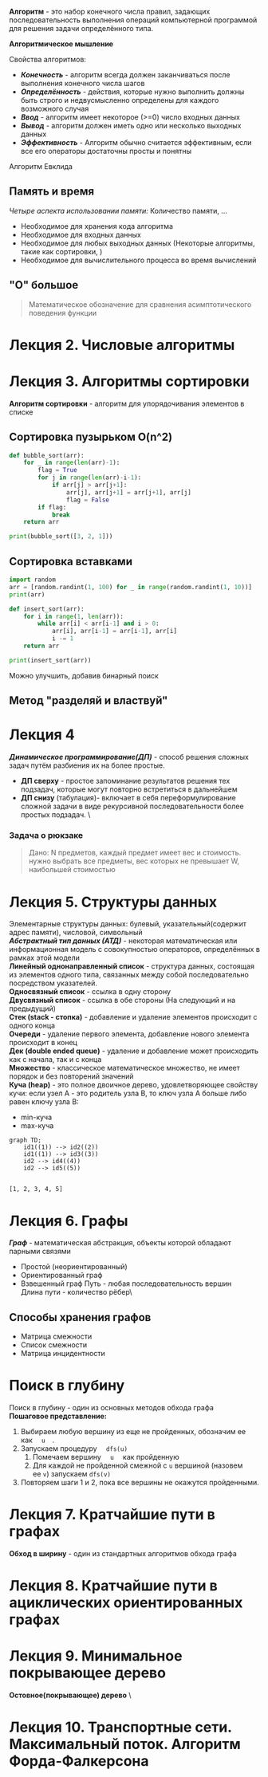 
__Алгоритм__ - это набор конечного числа правил, задающих последовательность выполнения операций компьютерной программой для решения задачи определённого типа.

__Алгоритмическое мышление__ 

Свойства алгоритмов:
- ___Конечность___ - алгоритм всегда должен заканчиваться после выполнения конечного числа шагов
- ___Определённость___ - действия, которые нужно выполнить должны быть строго и недвусмысленно определены для каждого возможного случая
- ___Ввод___ - алгоритм имеет некоторое (>=0) число входных данных
- ___Вывод___ - алгоритм должен иметь одно или несколько выходных данных
- ___Эффективность___ - Алгоритм обычно считается эффективным, если все его операторы достаточны просты и понятны

Алгоритм Евклида

## Память и время

_Четыре аспекта использовании памяти:_
Количество памяти, ...
- Необходимое для хранения кода алгоритма
- Необходимое для входных данных
- Необходимое для любых выходных данных (Некоторые алгоритмы, такие как сортировки, )
- Необходимое для вычислительного процесса во время вычислений

## "O" большое
> Математическое обозначение для сравнения асимптотического поведения функции


# Лекция 2. Числовые алгоритмы

# Лекция 3. Алгоритмы сортировки
__Алгоритм сортировки__ - алгоритм для упорядочивания элементов в списке
## Сортировка пузырьком O(n^2)
```python
def bubble_sort(arr):
	for _ in range(len(arr)-1):
		flag = True
		for j in range(len(arr)-i-1):
			if arr[j] > arr[j+1]:
				arr[j], arr[j+1] = arr[j+1], arr[j]
				flag = False
		if flag:
			break
	return arr

print(bubble_sort([3, 2, 1]))
```

## Сортировка вставками
```python
import random
arr = [random.randint(1, 100) for _ in range(random.randint(1, 10))]
print(arr)

def insert_sort(arr):
	for i in range(1, len(arr)):
		while arr[i] < arr[i-1] and i > 0:
			arr[i], arr[i-1] = arr[i-1], arr[i]
			i -= 1
	return arr

print(insert_sort(arr))
```
Можно улучшить, добавив бинарный поиск

## Метод "разделяй и властвуй"


# Лекция 4
___Динамическое программирование(ДП)___ - способ решения сложных задач путём разбиения их на более простые.
- __ДП сверху__ - простое запоминание результатов решения тех подзадач, которые могут повторно встретиться в дальнейшем
- __ДП снизу__ (табулация)- включает в себя переформулирование сложной задачи в виде рекурсивной последовательности более простых подзадач. \

### Задача о рюкзаке
 > Дано: N предметов, каждый предмет имеет вес и стоимость. нужно выбрать все предметы, вес которых не превышает W, наибольшей стоимостью

# Лекция 5. Структуры данных
Элементарные структуры данных: булевый, указательный(содержит адрес памяти), числовой, символьный \
___Абстрактный тип данных (АТД)___ - некоторая математическая или информационная модель с совокупностью операторов, определённых в рамках этой модели \
__Линейный однонаправленный список__ - структура данных, состоящая из элементов одного типа, связанных между собой последовательно посредством указателей. \
__Односвязный список__ - ссылка в одну сторону \
__Двусвязный список__ - ссылка в обе стороны (На следующий и на предыдущий) \
__Стек (stack - стопка)__ - добавление и удаление элементов происходит с одного конца \
__Очереди__ - удаление первого элемента, добавление нового элемента происходит в конец \
__Дек (double ended queue)__ - удаление и добавление может происходить как с начала, так и с конца \
__Множество__ - классическое математическое множество, не имеет порядок и без повторений значений \
__Куча (heap)__ - это полное двоичное дерево, удовлетворяющее свойству кучи: если узел A - это родитель узла B, то ключ узла A больше либо равен ключу узла B:
- min-куча
- max-куча
```mermaid
graph TD;
	id1((1)) --> id2((2))
	id1((1)) --> id3((3))
	id2 --> id4((4))
	id2 --> id5((5))
	
```
`[1, 2, 3, 4, 5]`

# Лекция 6.  Графы
___Граф___ - математическая абстракция, объекты которой обладают парными связями
- Простой (неориентированный)
- Ориентированный граф
- Взвешенный граф
Путь - любая последовательность вершин \
Длина пути - количество рёбер\
## Способы хранения графов
- Матрица смежности
- Список смежности
- Матрица инцидентности
# Поиск в глубину
Поиск в глубину - один из основных методов обхода графа \
**Пошаговое представление:**
1. Выбираем любую вершину из еще не пройденных, обозначим ее как `   u   `.
2. Запускаем процедуру `   dfs(u)   `
     1. Помечаем вершину `   u   ` как пройденную
     2. Для каждой не пройденной смежной с `u` вершиной (назовем ее `v`) запускаем `dfs(v)`
3. Повторяем шаги 1 и 2, пока все вершины не окажутся пройденными.

# Лекция 7. Кратчайшие пути в графах
__Обход в ширину__ - один из стандартных алгоритмов обхода графа
# Лекция 8. Кратчайшие пути в ациклических ориентированных графах
# Лекция 9. Минимальное покрывающее дерево
**Остовное(покрывающее) дерево** \
# Лекция 10.  Транспортные сети.  Максимальный поток. Алгоритм Форда-Фалкерсона

